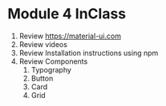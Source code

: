 # Module 4 InClass

1. Review https://material-ui.com
1. Review videos
1. Review Installation instructions using npm
1. Review Components
    1. Typography
    1. Button
    1. Card
    1. Grid